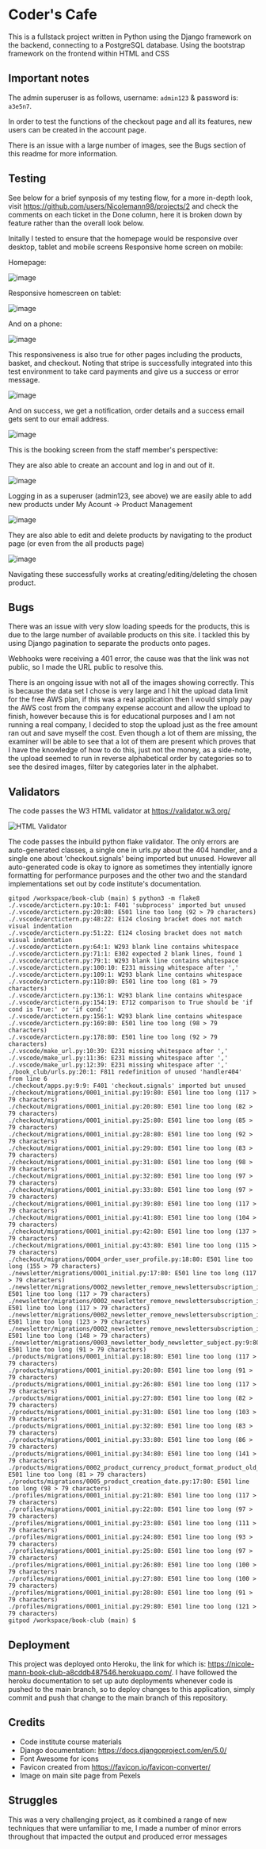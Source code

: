 # Coder's Cafe 
This is a fullstack project written in Python using the Django framework on the backend, connecting to a PostgreSQL database. Using the bootstrap framework on the frontend within HTML and CSS

## Important notes 
The admin superuser is as follows, username: `admin123` & password is: `a3e5n7`.

In order to test the functions of the checkout page and all its features, new users can be created in the account page.

There is an issue with a large number of images, see the Bugs section of this readme for more information.

## Testing

See below for a brief synposis of my testing flow, for a more in-depth look, visit https://github.com/users/Nicolemann98/projects/2 and check the comments on each ticket in the Done column, here it is broken down by feature rather than the overall look below.

Initally I tested to ensure that the homepage would be responsive over desktop, tablet and mobile screens
Responsive home screen on mobile:

Homepage:

![image](image.png)

Responsive homescreen on tablet: 

![image](image-1.png)

And on a phone:

![image](image-2.png)

This responsiveness is also true for other pages including the products, basket, and checkout. Noting that stripe is successfully integrated into this test environment to take card payments and give us a success or error message.

![image](image-6.png)

And on success, we get a notification, order details and a success email gets sent to our email address.

![image](image-7.png)

This is the booking screen from the staff member's perspective:

They are also able to create an account and log in and out of it.

![image](image-3.png)

Logging in as a superuser (admin123, see above) we are easily able to add new products under My Acount -> Product Management

![image](image-4.png)

They are also able to edit and delete products by navigating to the product page (or even from the all products page)

![image](image-5.png)

Navigating these successfully works at creating/editing/deleting the chosen product.

## Bugs 

There was an issue with very slow loading speeds for the products, this is due to the large number of available products on this site. I tackled this by using Django pagination to separate the products onto pages.

Webhooks were receiving a 401 error, the cause was that the link was not public, so I made the URL public to resolve this.

There is an ongoing issue with not all of the images showing correctly. This is because the data set I chose is very large and I hit the upload data limit for the free AWS plan, if this was a real application then I would simply pay the AWS cost from the company expense account and allow the upload to finish, however because this is for educational purposes and I am not running a real company, I decided to stop the upload just as the free amount ran out and save myself the cost. Even though a lot of them are missing, the examiner will be able to see that a lot of them are present which proves that I have the knowledge of how to do this, just not the money, as a side-note, the upload seemed to run in reverse alphabetical order by categories so to see the desired images, filter by categories later in the alphabet.

## Validators

The code passes the W3 HTML validator at https://validator.w3.org/

![HTML Validator](image-9.png)

The code passes the inbuild python flake validator. The only errors are auto-generated classes, a single one in urls.py about the 404 handler, and a single one about 'checkout.signals' being imported but unused. However all auto-generated code is okay to ignore as sometimes they intentially ignore formatting for performance purposes and the other two and the standard implementations set out by code institute's documentation.

```
gitpod /workspace/book-club (main) $ python3 -m flake8
./.vscode/arctictern.py:10:1: F401 'subprocess' imported but unused
./.vscode/arctictern.py:20:80: E501 line too long (92 > 79 characters)
./.vscode/arctictern.py:48:22: E124 closing bracket does not match visual indentation
./.vscode/arctictern.py:51:22: E124 closing bracket does not match visual indentation
./.vscode/arctictern.py:64:1: W293 blank line contains whitespace
./.vscode/arctictern.py:71:1: E302 expected 2 blank lines, found 1
./.vscode/arctictern.py:79:1: W293 blank line contains whitespace
./.vscode/arctictern.py:100:10: E231 missing whitespace after ','
./.vscode/arctictern.py:109:1: W293 blank line contains whitespace
./.vscode/arctictern.py:110:80: E501 line too long (81 > 79 characters)
./.vscode/arctictern.py:136:1: W293 blank line contains whitespace
./.vscode/arctictern.py:154:19: E712 comparison to True should be 'if cond is True:' or 'if cond:'
./.vscode/arctictern.py:156:1: W293 blank line contains whitespace
./.vscode/arctictern.py:169:80: E501 line too long (98 > 79 characters)
./.vscode/arctictern.py:178:80: E501 line too long (92 > 79 characters)
./.vscode/make_url.py:10:39: E231 missing whitespace after ','
./.vscode/make_url.py:11:36: E231 missing whitespace after ','
./.vscode/make_url.py:12:39: E231 missing whitespace after ','
./book_club/urls.py:20:1: F811 redefinition of unused 'handler404' from line 6
./checkout/apps.py:9:9: F401 'checkout.signals' imported but unused
./checkout/migrations/0001_initial.py:19:80: E501 line too long (117 > 79 characters)
./checkout/migrations/0001_initial.py:20:80: E501 line too long (82 > 79 characters)
./checkout/migrations/0001_initial.py:25:80: E501 line too long (85 > 79 characters)
./checkout/migrations/0001_initial.py:28:80: E501 line too long (92 > 79 characters)
./checkout/migrations/0001_initial.py:29:80: E501 line too long (83 > 79 characters)
./checkout/migrations/0001_initial.py:31:80: E501 line too long (98 > 79 characters)
./checkout/migrations/0001_initial.py:32:80: E501 line too long (97 > 79 characters)
./checkout/migrations/0001_initial.py:33:80: E501 line too long (97 > 79 characters)
./checkout/migrations/0001_initial.py:39:80: E501 line too long (117 > 79 characters)
./checkout/migrations/0001_initial.py:41:80: E501 line too long (104 > 79 characters)
./checkout/migrations/0001_initial.py:42:80: E501 line too long (137 > 79 characters)
./checkout/migrations/0001_initial.py:43:80: E501 line too long (115 > 79 characters)
./checkout/migrations/0004_order_user_profile.py:18:80: E501 line too long (155 > 79 characters)
./newsletter/migrations/0001_initial.py:17:80: E501 line too long (117 > 79 characters)
./newsletter/migrations/0002_newsletter_remove_newslettersubscription_is_active_and_more.py:17:80: E501 line too long (117 > 79 characters)
./newsletter/migrations/0002_newsletter_remove_newslettersubscription_is_active_and_more.py:28:80: E501 line too long (117 > 79 characters)
./newsletter/migrations/0002_newsletter_remove_newslettersubscription_is_active_and_more.py:29:80: E501 line too long (123 > 79 characters)
./newsletter/migrations/0002_newsletter_remove_newslettersubscription_is_active_and_more.py:30:80: E501 line too long (148 > 79 characters)
./newsletter/migrations/0003_newsletter_body_newsletter_subject.py:9:80: E501 line too long (91 > 79 characters)
./products/migrations/0001_initial.py:18:80: E501 line too long (117 > 79 characters)
./products/migrations/0001_initial.py:20:80: E501 line too long (91 > 79 characters)
./products/migrations/0001_initial.py:26:80: E501 line too long (117 > 79 characters)
./products/migrations/0001_initial.py:27:80: E501 line too long (82 > 79 characters)
./products/migrations/0001_initial.py:31:80: E501 line too long (103 > 79 characters)
./products/migrations/0001_initial.py:32:80: E501 line too long (83 > 79 characters)
./products/migrations/0001_initial.py:33:80: E501 line too long (86 > 79 characters)
./products/migrations/0001_initial.py:34:80: E501 line too long (141 > 79 characters)
./products/migrations/0002_product_currency_product_format_product_old_price.py:26:80: E501 line too long (81 > 79 characters)
./products/migrations/0005_product_creation_date.py:17:80: E501 line too long (98 > 79 characters)
./profiles/migrations/0001_initial.py:21:80: E501 line too long (117 > 79 characters)
./profiles/migrations/0001_initial.py:22:80: E501 line too long (97 > 79 characters)
./profiles/migrations/0001_initial.py:23:80: E501 line too long (111 > 79 characters)
./profiles/migrations/0001_initial.py:24:80: E501 line too long (93 > 79 characters)
./profiles/migrations/0001_initial.py:25:80: E501 line too long (97 > 79 characters)
./profiles/migrations/0001_initial.py:26:80: E501 line too long (100 > 79 characters)
./profiles/migrations/0001_initial.py:27:80: E501 line too long (100 > 79 characters)
./profiles/migrations/0001_initial.py:28:80: E501 line too long (91 > 79 characters)
./profiles/migrations/0001_initial.py:29:80: E501 line too long (121 > 79 characters)
gitpod /workspace/book-club (main) $
```

## Deployment 

This project was deployed onto Heroku, the link for which is: https://nicole-mann-book-club-a8cddb487546.herokuapp.com/. I have followed the heroku documentation to set up auto deployments whenever code is pushed to the main branch, so to deploy changes to this application, simply commit and push that change to the main branch of this repository.

## Credits 

- Code institute course materials
- Django documentation: https://docs.djangoproject.com/en/5.0/
- Font Awesome for icons
- Favicon created from https://favicon.io/favicon-converter/
- Image on main site page from Pexels

## Struggles

This was a very challenging project, as it combined a range of new techniques that were unfamiliar to me, I made a number of minor errors throughout that impacted the output and produced error messages







